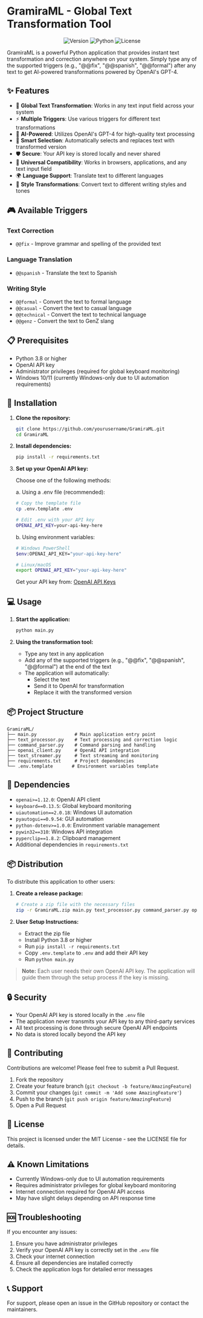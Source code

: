 # GramiraML - Global Text Transformation Tool

<div align="center">

![Version](https://img.shields.io/badge/version-1.0.0-blue.svg)
![Python](https://img.shields.io/badge/python-3.8%2B-blue)
![License](https://img.shields.io/badge/license-MIT-green.svg)

</div>

GramiraML is a powerful Python application that provides instant text transformation and correction anywhere on your system. Simply type any of the supported triggers (e.g., "@@fix", "@@spanish", "@@formal") after any text to get AI-powered transformations powered by OpenAI's GPT-4.

## ✨ Features

- 🎯 **Global Text Transformation**: Works in any text input field across your system
- ⚡ **Multiple Triggers**: Use various triggers for different text transformations
- 🤖 **AI-Powered**: Utilizes OpenAI's GPT-4 for high-quality text processing
- 🔄 **Smart Selection**: Automatically selects and replaces text with transformed version
- 🛡️ **Secure**: Your API key is stored locally and never shared
- 📝 **Universal Compatibility**: Works in browsers, applications, and any text input field
- 🌍 **Language Support**: Translate text to different languages
- 🎨 **Style Transformations**: Convert text to different writing styles and tones

## 🎮 Available Triggers

### Text Correction
- `@@fix` - Improve grammar and spelling of the provided text

### Language Translation
- `@@spanish` - Translate the text to Spanish

### Writing Style
- `@@formal` - Convert the text to formal language
- `@@casual` - Convert the text to casual language
- `@@technical` - Convert the text to technical language
- `@@genz` - Convert the text to GenZ slang

## 📋 Prerequisites

- Python 3.8 or higher
- OpenAI API key
- Administrator privileges (required for global keyboard monitoring)
- Windows 10/11 (currently Windows-only due to UI automation requirements)

## 🚀 Installation

1. **Clone the repository:**
   ```bash
   git clone https://github.com/yourusername/GramiraML.git
   cd GramiraML
   ```

2. **Install dependencies:**
   ```bash
   pip install -r requirements.txt
   ```

3. **Set up your OpenAI API key:**

   Choose one of the following methods:

   a. Using a .env file (recommended):
   ```bash
   # Copy the template file
   cp .env.template .env
   
   # Edit .env with your API key
   OPENAI_API_KEY=your-api-key-here
   ```

   b. Using environment variables:
   ```bash
   # Windows PowerShell
   $env:OPENAI_API_KEY="your-api-key-here"
   
   # Linux/macOS
   export OPENAI_API_KEY="your-api-key-here"
   ```

   Get your API key from: [OpenAI API Keys](https://platform.openai.com/api-keys)

## 💻 Usage

1. **Start the application:**
   ```bash
   python main.py
   ```

2. **Using the transformation tool:**
   - Type any text in any application
   - Add any of the supported triggers (e.g., "@@fix", "@@spanish", "@@formal") at the end of the text
   - The application will automatically:
     - Select the text
     - Send it to OpenAI for transformation
     - Replace it with the transformed version

## 📦 Project Structure

```
GramiraML/
├── main.py              # Main application entry point
├── text_processor.py    # Text processing and correction logic
├── command_parser.py    # Command parsing and handling
├── openai_client.py     # OpenAI API integration
├── text_streamer.py     # Text streaming and monitoring
├── requirements.txt     # Project dependencies
└── .env.template       # Environment variables template
```

## 🔧 Dependencies

- `openai>=1.12.0`: OpenAI API client
- `keyboard==0.13.5`: Global keyboard monitoring
- `uiautomation==2.0.18`: Windows UI automation
- `pyautogui==0.9.54`: GUI automation
- `python-dotenv>=1.0.0`: Environment variable management
- `pywin32==310`: Windows API integration
- `pyperclip==1.8.2`: Clipboard management
- Additional dependencies in `requirements.txt`

## 📦 Distribution

To distribute this application to other users:

1. **Create a release package:**
   ```bash
   # Create a zip file with the necessary files
   zip -r GramiraML.zip main.py text_processor.py command_parser.py openai_client.py text_streamer.py requirements.txt .env.template README.md
   ```

2. **User Setup Instructions:**
   - Extract the zip file
   - Install Python 3.8 or higher
   - Run `pip install -r requirements.txt`
   - Copy `.env.template` to `.env` and add their API key
   - Run `python main.py`

> **Note:** Each user needs their own OpenAI API key. The application will guide them through the setup process if the key is missing.

## 🔒 Security

- Your OpenAI API key is stored locally in the `.env` file
- The application never transmits your API key to any third-party services
- All text processing is done through secure OpenAI API endpoints
- No data is stored locally beyond the API key

## 🤝 Contributing

Contributions are welcome! Please feel free to submit a Pull Request.

1. Fork the repository
2. Create your feature branch (`git checkout -b feature/AmazingFeature`)
3. Commit your changes (`git commit -m 'Add some AmazingFeature'`)
4. Push to the branch (`git push origin feature/AmazingFeature`)
5. Open a Pull Request

## 📝 License

This project is licensed under the MIT License - see the LICENSE file for details.

## ⚠️ Known Limitations

- Currently Windows-only due to UI automation requirements
- Requires administrator privileges for global keyboard monitoring
- Internet connection required for OpenAI API access
- May have slight delays depending on API response time

## 🆘 Troubleshooting

If you encounter any issues:

1. Ensure you have administrator privileges
2. Verify your OpenAI API key is correctly set in the `.env` file
3. Check your internet connection
4. Ensure all dependencies are installed correctly
5. Check the application logs for detailed error messages

## 📞 Support

For support, please open an issue in the GitHub repository or contact the maintainers.